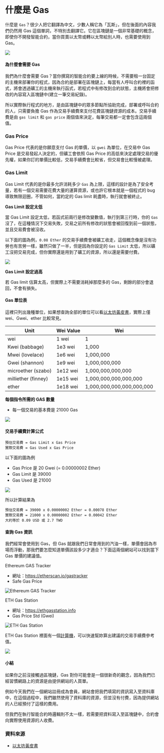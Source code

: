 # 什麼是 Gas

什麼是 `Gas`？很少人把它翻譯為中文，少數人稱它為「瓦斯」，但在後面的內容我們仍然用 Gas 這個單詞，不特別去翻譯它。它在區塊鏈是一個非常基礎的概念，即使你不開發智能合約，當你買賣以太幣或轉以太幣給別人時，也需要使用到 Gas。

![](https://encrypted-tbn0.gstatic.com/images?q=tbn:ANd9GcSHfJIYxbCgrRUNppcb35MykYlSARqlRXyHW3jc3w7rjakZxsgWPg)

#### 為什麼會需要 Gas

我們為什麼會需要 Gas？當你撰寫的智能合約要上線的時候，不需要租一台固定的主機來部署你的程式，因為合約是部署在區塊鏈上，每當有人呼叫合約裡的函式，將會透過礦工的主機來執行函式，若程式中有修改到合約狀態，主機將會把修改的內容寫入區塊鏈中(建立一筆交易紀錄)。

所以實際執行程式的地方，是由區塊鏈中的眾多節點所協助完成，部署或呼叫合約的人，只需要負擔 Gas 作為交易手續費來支付花費區塊鏈資源的成本。交易手續費是由 `gas limit` 和 `gas price` 兩個值來決定，每筆交易都一定會包含這兩個值。

### Gas Price

Gas Price 代表的是你願意支付 Gas 的單價，以 `gwei` 為單位，在交易中 Gas Price 是交易發起人決定的，但礦工會依照 Gas Price 的高低來決定處理交易的優先權，如果你訂的單價比較低，交易手續費會比較省，但交易會比較慢被處理。

### Gas Limit

Gas Limit 代表的是你最多允許消耗多少 `Gas` 為上限，這樣的設計是為了安全考量，若有一個交易需要花費大量的運算資源，或也許它根本就是一個程式的 bug 導致無限迴圈，不管如何，當約定的 Gas limit 耗盡時，執行就會被終止。

**Gas Limit 設定太低**

當 Gas Limit 設定太低，若函式前兩行是修改變數值，執行到第三行時，你的 `Gas` 沒了，在這種情況下交易失敗，交易之前所有修改的狀態會被回復到前一個狀態，並且交易費會被沒收。

以下面的圖為例，`0.08 Ether` 的交易手續費會被礦工收走，這個概念像是沒有功勞也有苦勞一樣，雖然只做了一半，但是因為你設定的 `Gas Limit` 太低，所以礦工沒把交易完成，但你實際還是用到了礦工的資源，所以還是需要付費。

![](https://raw.githubusercontent.com/alincode/30-days-smart-contract/master/assets/02/transaction_fail.png)

**Gas Limit 設定過高**

若 Gas limit 估算太高，但實際上不需要消耗掉那麼多的 Gas，剩餘的部分會退回，不會有損失。

#### Gas 單位表

這裡只列出幾種單位，如果想查詢全部的單位可以看[以太坊黃皮書](https://ethereum.github.io/yellowpaper/paper.pdf)，實際上僅 wei、Gwei、ether 比較常見。

| Unit                | Wei Value | Wei                       |
|---------------------|-----------|---------------------------|
| wei                 | 1 wei     | 1                         |
| Kwei (babbage)      | 1e3 wei   | 1,000                     |
| Mwei (lovelace)     | 1e6 wei   | 1,000,000                 |
| Gwei (shannon)      | 1e9 wei   | 1,000,000,000             |
| microether (szabo)  | 1e12 wei  | 1,000,000,000,000         |
| milliether (finney) | 1e15 wei  | 1,000,000,000,000,000     |
| ether               | 1e18 wei  | 1,000,000,000,000,000,000 |

**每個指令所需的 GAS 數量**

* 每一個交易的基本費是 21000 Gas

![](https://raw.githubusercontent.com/alincode/30-days-smart-contract/master/assets/06/fee_schedule.png)

#### 交易手續費計算公式

```
預估交易費 = Gas Limit x Gas Price
實際交易費 = Gas Used x Gas Price
```

以下面的圖為例

* Gas Price 是 20 Gwei (= 0.00000002 Ether)
* Gas Limit 是 39000
* Gas Used 是 21000

![](https://raw.githubusercontent.com/alincode/30-days-smart-contract/master/assets/02/transaction1.png)

所以計算結果為

```
預估交易費 = 39000 x 0.00000002 Ether = 0.00078 Ether
實際交易費 = 21000 x 0.00000002 Ether = 0.00042 Ether
大約等於 0.09 USD 或 2.7 TWD
```

#### 查詢 Gas 資訊

我們經常會使用到 Gas，但 Gas 就跟我們日常會用到的汽油一樣，單價會因為市場而浮動，那我們要怎麼知道單價該設多少才適合？下面這兩個網站可以找到當下 Gas 單價的建議值。

Ethereum GAS Tracker
* 網址：<https://etherscan.io/gastracker>
* Safe Gas Price

![Ethereum GAS Tracker](https://raw.githubusercontent.com/alincode/30-days-smart-contract/master/assets/06/gas_tracker.png)

ETH Gas Station
* 網址：<https://ethgasstation.info>
* Gas Price Std (Gwei)

![ETH Gas Station](https://raw.githubusercontent.com/alincode/30-days-smart-contract/master/assets/06/ethgasstation.png)

ETH Gas Station 裡面有一個[計算機](https://ethgasstation.info/calculatorTxV.php)，可以快速幫妳算出建議的交易手續費參考值。

![](https://raw.githubusercontent.com/alincode/30-days-smart-contract/master/assets/06/calculatorTxV.png)

#### 小結

如果你之前沒接觸過區塊鏈，Gas 對你可能會是一個很新奇的觀念，因為我們已經習慣網路上的資源是由提供網站的人買單。

例如今天我們在一個網站註冊成為會員，網站會把我們填寫的資訊寫入至資料庫中，在這個過程中，我們雖然使用了資料庫的資源，但並沒有付費，因為提供網站的人已經預付了這樣的費用。

但我們在執行智能合約時邏輯則不太一樣，若需要把資料寫入至區塊鏈中，合約會向實際使用資源的人收費。

### 資料來源

* [以太坊黃皮書](https://ethereum.github.io/yellowpaper/paper.pdf)